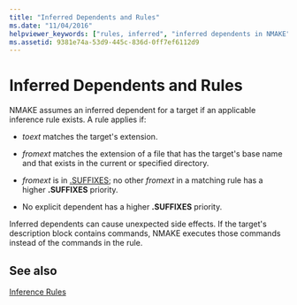 ```yaml
---
title: "Inferred Dependents and Rules"
ms.date: "11/04/2016"
helpviewer_keywords: ["rules, inferred", "inferred dependents in NMAKE", "inferred rules in NMAKE", "dependents, inferred"]
ms.assetid: 9381e74a-53d9-445c-836d-0ff7ef6112d9
---
```

# Inferred Dependents and Rules

NMAKE assumes an inferred dependent for a target if an applicable inference rule exists. A rule applies if:

- *toext* matches the target's extension.

- *fromext* matches the extension of a file that has the target's base name and that exists in the current or specified directory.

- *fromext* is in [.SUFFIXES](dot-directives.md); no other *fromext* in a matching rule has a higher **.SUFFIXES** priority.

- No explicit dependent has a higher **.SUFFIXES** priority.

Inferred dependents can cause unexpected side effects. If the target's description block contains commands, NMAKE executes those commands instead of the commands in the rule.

## See also

[Inference Rules](inference-rules.md)
